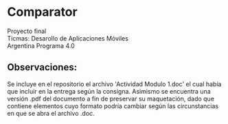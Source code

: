 # Comparator
Proyecto final  
Ticmas: Desarollo de Aplicaciones Móviles  
Argentina Programa 4.0

## Observaciones:
Se incluye en el repositorio el archivo 'Actividad Modulo 1.doc' el cual había que incluir en la entrega según la consigna. 
Asimismo se encuentra una versión .pdf del documento a fin de preservar su maquetación, dado que contiene elementos cuyo formato podría cambiar según las circunstancias en que se abra el archivo .doc.
